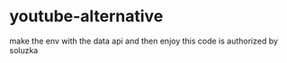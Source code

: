 # youtube-alternative
make the env with the data api and then enjoy
this code is authorized by soluzka
